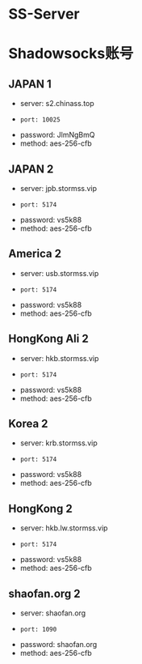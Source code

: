 # SS-Server
# Shadowsocks账号

## JAPAN 1
*   server: s2.chinass.top
*     port: 10025
* password: JlmNgBmQ
*   method: aes-256-cfb 
## JAPAN 2
*   server: jpb.stormss.vip
*     port: 5174
* password: vs5k88
*   method: aes-256-cfb 
## America 2
*   server: usb.stormss.vip
*     port: 5174
* password: vs5k88
*   method: aes-256-cfb 
## HongKong Ali 2
*   server: hkb.stormss.vip
*     port: 5174
* password: vs5k88
*   method: aes-256-cfb 
## Korea 2
*   server: krb.stormss.vip
*     port: 5174
* password: vs5k88
*   method: aes-256-cfb 
## HongKong 2
*   server: hkb.lw.stormss.vip
*     port: 5174
* password: vs5k88
*   method: aes-256-cfb 
## shaofan.org 2
*   server: shaofan.org
*     port: 1090
* password: shaofan.org
*   method: aes-256-cfb 
